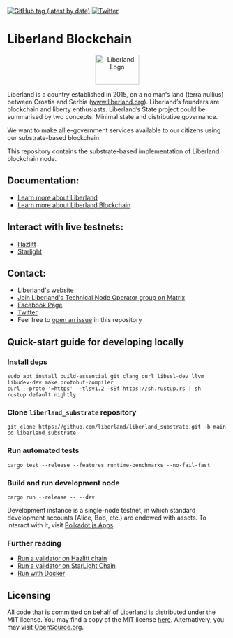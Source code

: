 [![GitHub tag (latest by date)](https://img.shields.io/github/v/tag/liberland/liberland_substrate)](https://github.com/liberland/liberland_substrate/tags) [![Twitter](https://img.shields.io/badge/Twitter-gray?logo=twitter)](https://twitter.com/Liberland_org)

# Liberland Blockchain
<p>
<center>
   <img src="https://lgl.liberland.org/uploads/-/system/appearance/header_logo/1/Liberland_vlajka.png" alt="Liberland Logo" style="height: 68px; width:100px;"/>

</center>
</p>

Liberland is a country established in 2015, on a no man’s land (terra nullius) between Croatia and Serbia (www.liberland.org). Liberland’s founders are blockchain and liberty enthusiasts. Liberland’s State project could be summarised by two concepts: Minimal state and distributive governance.

We want to make all e-government services available to our citizens using our substrate-based blockchain.

This repository contains the substrate-based implementation of Liberland blockchain node.

## Documentation:
* [Learn more about Liberland](https://liberland-1.gitbook.io/wiki/)
* [Learn more about Liberland Blockchain](https://liberland-1.gitbook.io/wiki/v/public-documents/blockchain)

## Interact with live testnets:
* [Hazlitt](https://polkadot.js.org/apps/?rpc=wss%3A%2F%2Fl2.laissez-faire.trade#/explorer)
* [Starlight](https://polkadot.js.org/apps/?rpc=wss%253A%252F%252Ftestchain.liberland.org)

## Contact:
* [Liberland's website](https://liberland.org/)
* [Join Liberland's Technical Node Operator group on Matrix](https://matrix.to/#/!YzbTfsgCDANzhNLYpW:matrix.org?via=matrix.org)
* [Facebook Page](https://www.facebook.com/liberland)
* [Twitter](https://twitter.com/Liberland_org)
* Feel free to [open an issue](https://github.com/liberland/liberland_substrate/issues/new) in this repository

## Quick-start guide for developing locally

### Install deps
```
sudo apt install build-essential git clang curl libssl-dev llvm libudev-dev make protobuf-compiler
curl --proto '=https' --tlsv1.2 -sSf https://sh.rustup.rs | sh
rustup default nightly
```

### Clone `liberland_substrate` repository
```
git clone https://github.com/liberland/liberland_substrate.git -b main
cd liberland_substrate
```

### Run automated tests
```
cargo test --release --features runtime-benchmarks --no-fail-fast
```

### Build and run development node
```
cargo run --release -- --dev
```

Development instance is a single-node testnet, in which standard development
accounts (Alice, Bob, etc.) are endowed with assets. To interact with it, visit
[Polkadot.js Apps](https://polkadot.js.org/apps/?rpc=ws://localhost:9944).

### Further reading
* [Run a validator on Hazlitt chain](https://liberland-1.gitbook.io/wiki/v/public-documents/blockchain/for-validators-nominators-and-stakers/run_a_validator_on_hazlitt)
* [Run a validator on StarLight Chain](https://liberland-1.gitbook.io/wiki/v/public-documents/blockchain/for-validators-nominators-and-stakers/run_a_validator_on_starlight)
* [Run with Docker](https://liberland-1.gitbook.io/wiki/v/public-documents/blockchain/for-developers-and-testers/docker)


## Licensing
All code that is committed on behalf of Liberland is distributed under the MIT license. 
You may find a copy of the MIT license [here](https://github.com/liberland/liberland_substrate/blob/main/LICENSE-MIT). Alternatively, you may visit [OpenSource.org](https://opensource.org/licenses/MIT).